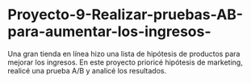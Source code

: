 # Proyecto-9-Realizar-pruebas-AB-para-aumentar-los-ingresos-
Una gran tienda en línea hizo una lista de hipótesis de productos para mejorar los ingresos. En este proyecto prioricé hipótesis de marketing, realicé una prueba A/B y analicé los resultados. 
